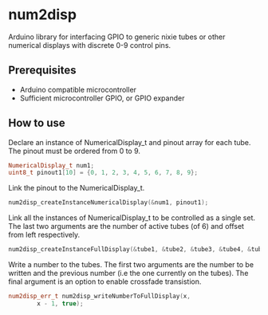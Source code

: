 # num2disp

Arduino library for interfacing GPIO to generic nixie tubes or other numerical displays with discrete 0-9 control pins. 




## Prerequisites
* Arduino compatible microcontroller
* Sufficient microcontroller GPIO, or GPIO expander





## How to use



Declare an instance of NumericalDisplay_t and pinout array for each tube. The pinout must be ordered from 0 to 9.
```C++
NumericalDisplay_t num1;
uint8_t pinout1[10] = {0, 1, 2, 3, 4, 5, 6, 7, 8, 9};
```



Link the pinout to the NumericalDisplay_t.
```C++
num2disp_createInstanceNumericalDisplay(&num1, pinout1);
```



Link all the instances of NumericalDisplay_t to be controlled as a single set. The last two arguments are the number of active tubes (of 6) and offset from left respectively.
```C++
num2disp_createInstanceFullDisplay(&tube1, &tube2, &tube3, &tube4, &tube5, &tube6, 6, 0);
```



Write a number to the tubes. The first two arguments are the number to be written and the previous number (i.e the one currently on the tubes). The final argument is an option to enable crossfade transistion.
```C++
num2disp_err_t num2disp_writeNumberToFullDisplay(x,
		x - 1, true);
```
